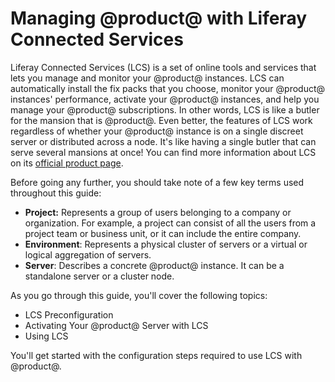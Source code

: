 # Managing @product@ with Liferay Connected Services [](id=managing-liferay-with-liferay-connected-services)

Liferay Connected Services (LCS) is a set of online tools and services that lets 
you manage and monitor your @product@ instances. LCS can automatically install 
the fix packs that you choose, monitor your @product@ instances' performance, 
activate your @product@ instances, and help you manage your @product@ 
subscriptions. In other words, LCS is like a butler for the mansion that is 
@product@. Even better, the features of LCS work regardless of whether your 
@product@ instance is on a single discreet server or distributed across a node. 
It's like having a single butler that can serve several mansions at once! You 
can find more information about LCS on its 
[official product page](http://www.liferay.com/products/liferay-connected-services). 

Before going any further, you should take note of a few key terms used 
throughout this guide: 

- **Project:** Represents a group of users belonging to a company or 
  organization. For example, a project can consist of all the users from a 
  project team or business unit, or it can include the entire company. 
- **Environment**: Represents a physical cluster of servers or a virtual or 
  logical aggregation of servers. 
- **Server**: Describes a concrete @product@ instance. It can be a standalone 
  server or a cluster node. 

As you go through this guide, you'll cover the following topics: 

- LCS Preconfiguration 
- Activating Your @product@ Server with LCS 
- Using LCS 

You'll get started with the configuration steps required to use LCS with 
@product@. 
